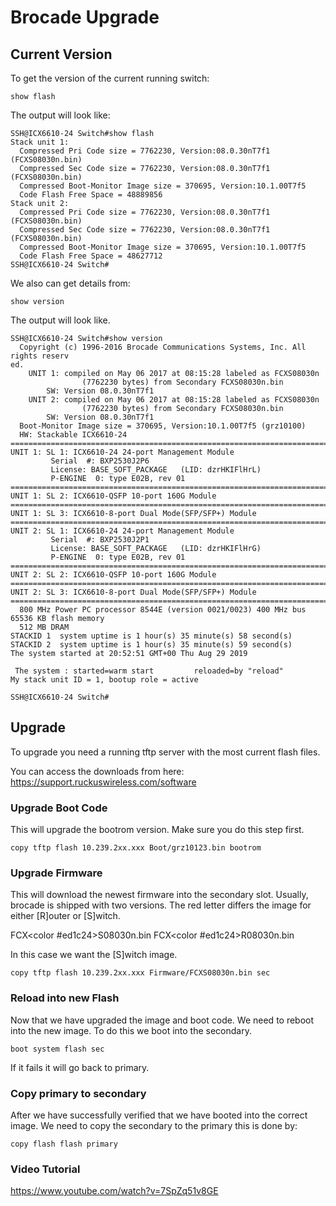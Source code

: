 <!-- TITLE: Upgrade -->
<!-- SUBTITLE: A quick summary of Upgrade -->

# Brocade Upgrade



## Current Version 

To get the version of the current running switch:

```
show flash
```

The output will look like:

```
SSH@ICX6610-24 Switch#show flash
Stack unit 1:
  Compressed Pri Code size = 7762230, Version:08.0.30nT7f1 (FCXS08030n.bin)
  Compressed Sec Code size = 7762230, Version:08.0.30nT7f1 (FCXS08030n.bin)
  Compressed Boot-Monitor Image size = 370695, Version:10.1.00T7f5
  Code Flash Free Space = 48889856
Stack unit 2:
  Compressed Pri Code size = 7762230, Version:08.0.30nT7f1 (FCXS08030n.bin)
  Compressed Sec Code size = 7762230, Version:08.0.30nT7f1 (FCXS08030n.bin)
  Compressed Boot-Monitor Image size = 370695, Version:10.1.00T7f5
  Code Flash Free Space = 48627712
SSH@ICX6610-24 Switch#
```

We also can get details from:

```
show version
```

The output will look like.

```
SSH@ICX6610-24 Switch#show version
  Copyright (c) 1996-2016 Brocade Communications Systems, Inc. All rights reserv                                                                                                                                                             ed.
    UNIT 1: compiled on May 06 2017 at 08:15:28 labeled as FCXS08030n
                (7762230 bytes) from Secondary FCXS08030n.bin
        SW: Version 08.0.30nT7f1
    UNIT 2: compiled on May 06 2017 at 08:15:28 labeled as FCXS08030n
                (7762230 bytes) from Secondary FCXS08030n.bin
        SW: Version 08.0.30nT7f1
  Boot-Monitor Image size = 370695, Version:10.1.00T7f5 (grz10100)
  HW: Stackable ICX6610-24
==========================================================================
UNIT 1: SL 1: ICX6610-24 24-port Management Module
         Serial  #: BXP2530J2P6
         License: BASE_SOFT_PACKAGE   (LID: dzrHKIFlHrL)
         P-ENGINE  0: type E02B, rev 01
==========================================================================
UNIT 1: SL 2: ICX6610-QSFP 10-port 160G Module
==========================================================================
UNIT 1: SL 3: ICX6610-8-port Dual Mode(SFP/SFP+) Module
==========================================================================
UNIT 2: SL 1: ICX6610-24 24-port Management Module
         Serial  #: BXP2530J2P1
         License: BASE_SOFT_PACKAGE   (LID: dzrHKIFlHrG)
         P-ENGINE  0: type E02B, rev 01
==========================================================================
UNIT 2: SL 2: ICX6610-QSFP 10-port 160G Module
==========================================================================
UNIT 2: SL 3: ICX6610-8-port Dual Mode(SFP/SFP+) Module
==========================================================================
  800 MHz Power PC processor 8544E (version 0021/0023) 400 MHz bus
65536 KB flash memory
  512 MB DRAM
STACKID 1  system uptime is 1 hour(s) 35 minute(s) 58 second(s)
STACKID 2  system uptime is 1 hour(s) 35 minute(s) 59 second(s)
The system started at 20:52:51 GMT+00 Thu Aug 29 2019

 The system : started=warm start         reloaded=by "reload"
My stack unit ID = 1, bootup role = active

SSH@ICX6610-24 Switch#

```

## Upgrade

To upgrade you need a running tftp server with the most current flash files.

You can access the downloads from here: https://support.ruckuswireless.com/software

### Upgrade Boot Code

This will upgrade the bootrom version. Make sure you do this step first.

```
copy tftp flash 10.239.2xx.xxx Boot/grz10123.bin bootrom
```

### Upgrade Firmware

This will download the newest firmware into the secondary slot. Usually, brocade is shipped with two versions. The red letter differs the image for either [R]outer or [S]witch.

FCX<color #ed1c24>S</color>08030n.bin
FCX<color #ed1c24>R</color>08030n.bin

In this case we want the [S]witch image.

```
copy tftp flash 10.239.2xx.xxx Firmware/FCXS08030n.bin sec
```

### Reload into new Flash

Now that we have upgraded the image and boot code. We need to reboot into the new image. To do this we boot into the secondary.

```
boot system flash sec
```

If it fails it will go back to primary. 

### Copy primary to secondary

After we have successfully verified that we have booted into the correct image. We need to copy the secondary to the primary this is done by:

```
copy flash flash primary
```


### Video Tutorial

https://www.youtube.com/watch?v=7SpZq51v8GE
